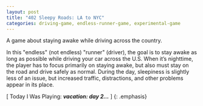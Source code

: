 ```yaml
---
layout: post
title: "402 Sleepy Roads: LA to NYC"
categories: driving-game, endless-runner-game, experimental-game
---
```

A game about staying awake while driving across the country.

In this "endless" (not endless) "runner" (driver), the goal is to stay awake as long as possible while driving your car across the U.S.  When it’s nighttime, the player has to focus primarily on staying awake, but also must stay on the road and drive safely as normal.  During the day, sleepiness is slightly less of an issue, but increased traffic, distractions, and other problems appear in its place.

[ Today I Was Playing: ***vacation: day 2…*** ]
{: .emphasis}